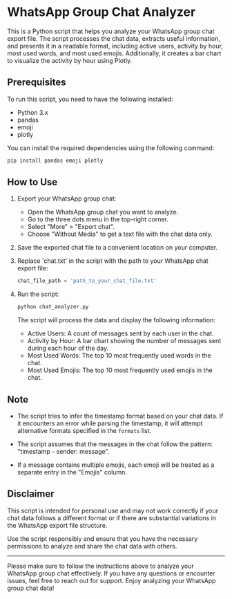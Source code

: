 # WhatsApp Group Chat Analyzer

This is a Python script that helps you analyze your WhatsApp group chat export file. The script processes the chat data, extracts useful information, and presents it in a readable format, including active users, activity by hour, most used words, and most used emojis. Additionally, it creates a bar chart to visualize the activity by hour using Plotly.

## Prerequisites

To run this script, you need to have the following installed:

- Python 3.x
- pandas
- emoji
- plotly

You can install the required dependencies using the following command:

```bash
pip install pandas emoji plotly
```

## How to Use

1. Export your WhatsApp group chat:
   - Open the WhatsApp group chat you want to analyze.
   - Go to the three dots menu in the top-right corner.
   - Select "More" > "Export chat".
   - Choose "Without Media" to get a text file with the chat data only.

2. Save the exported chat file to a convenient location on your computer.

3. Replace 'chat.txt' in the script with the path to your WhatsApp chat export file:

   ```python
   chat_file_path = 'path_to_your_chat_file.txt'
   ```

4. Run the script:

   ```bash
   python chat_analyzer.py
   ```

   The script will process the data and display the following information:

   - Active Users: A count of messages sent by each user in the chat.
   - Activity by Hour: A bar chart showing the number of messages sent during each hour of the day.
   - Most Used Words: The top 10 most frequently used words in the chat.
   - Most Used Emojis: The top 10 most frequently used emojis in the chat.

## Note

- The script tries to infer the timestamp format based on your chat data. If it encounters an error while parsing the timestamp, it will attempt alternative formats specified in the `formats` list.

- The script assumes that the messages in the chat follow the pattern: "timestamp - sender: message".

- If a message contains multiple emojis, each emoji will be treated as a separate entry in the "Emojis" column.

## Disclaimer

This script is intended for personal use and may not work correctly if your chat data follows a different format or if there are substantial variations in the WhatsApp export file structure.

Use the script responsibly and ensure that you have the necessary permissions to analyze and share the chat data with others.

---

Please make sure to follow the instructions above to analyze your WhatsApp group chat effectively. If you have any questions or encounter issues, feel free to reach out for support. Enjoy analyzing your WhatsApp group chat data!

